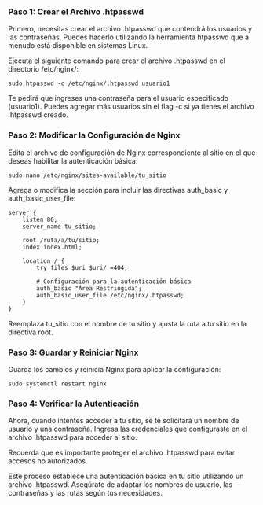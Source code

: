 ### Paso 1: Crear el Archivo .htpasswd
Primero, necesitas crear el archivo .htpasswd que contendrá los usuarios y las contraseñas. Puedes hacerlo utilizando la herramienta htpasswd que a menudo está disponible en sistemas Linux.

Ejecuta el siguiente comando para crear el archivo .htpasswd en el directorio /etc/nginx/:

```
sudo htpasswd -c /etc/nginx/.htpasswd usuario1
```

Te pedirá que ingreses una contraseña para el usuario especificado (usuario1). Puedes agregar más usuarios sin el flag -c si ya tienes el archivo .htpasswd creado.

### Paso 2: Modificar la Configuración de Nginx
Edita el archivo de configuración de Nginx correspondiente al sitio en el que deseas habilitar la autenticación básica:

```
sudo nano /etc/nginx/sites-available/tu_sitio
```

Agrega o modifica la sección para incluir las directivas auth_basic y auth_basic_user_file:

```
server {
    listen 80;
    server_name tu_sitio;

    root /ruta/a/tu/sitio;
    index index.html;

    location / {
        try_files $uri $uri/ =404;

        # Configuración para la autenticación básica
        auth_basic "Área Restringida";
        auth_basic_user_file /etc/nginx/.htpasswd;
    }
}
```

Reemplaza tu_sitio con el nombre de tu sitio y ajusta la ruta a tu sitio en la directiva root.

### Paso 3: Guardar y Reiniciar Nginx
Guarda los cambios y reinicia Nginx para aplicar la configuración:

```
sudo systemctl restart nginx
```

### Paso 4: Verificar la Autenticación
Ahora, cuando intentes acceder a tu sitio, se te solicitará un nombre de usuario y una contraseña. Ingresa las credenciales que configuraste en el archivo .htpasswd para acceder al sitio.

Recuerda que es importante proteger el archivo .htpasswd para evitar accesos no autorizados.

Este proceso establece una autenticación básica en tu sitio utilizando un archivo .htpasswd. Asegúrate de adaptar los nombres de usuario, las contraseñas y las rutas según tus necesidades.
